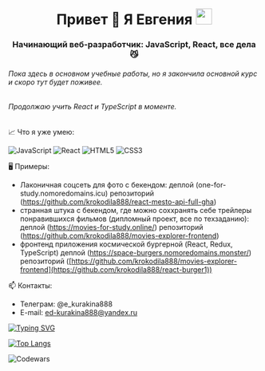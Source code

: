 <h1 align="center">Привет 👋 Я Евгения 
<img src="https://github.com/blackcater/blackcater/raw/main/images/Hi.gif" height="32"/></h1>
<h3 align="center">Начинающий веб-разработчик: JavaScript, React, все дела 😼</h3>

###### Пока здесь в основном учебные работы, но я закончила основной курс и скоро тут будет поживее.
###### Продолжаю учить React и TypeScript в моменте.

📈 Что я уже умею:

![JavaScript](https://img.shields.io/badge/javascript-%23323330.svg?style=for-the-badge&logo=javascript&logoColor=%23F7DF1E)
![React](https://img.shields.io/badge/react-%2320232a.svg?style=for-the-badge&logo=react&logoColor=%2361DAFB)
![HTML5](https://img.shields.io/badge/html5-%23E34F26.svg?style=for-the-badge&logo=html5&logoColor=white)
![CSS3](https://img.shields.io/badge/css3-%231572B6.svg?style=for-the-badge&logo=css3&logoColor=white)

🖥 Примеры:
- Лаконичная соцсеть для фото с бекендом:
  деплой (one-for-study.nomoredomains.icu)
  репозиторий (https://github.com/krokodila888/react-mesto-api-full-gha)
- странная штука с бекендом, где можно соххранять себе трейлеры понравившихся фильмов (дипломный проект, все по техзаданию):
  деплой (https://movies-for-study.online/)
  репозиторий (https://github.com/krokodila888/movies-explorer-frontend)
- фронтенд приложения космической бургерной (React, Redux, TypeScript)
  деплой (https://space-burgers.nomoredomains.monster/)
  репозиторий ([https://github.com/krokodila888/movies-explorer-frontend](https://github.com/krokodila888/react-burger1))

📫 Контакты:
- Телеграм: @e_kurakina888
- E-mail: ed-kurakina888@yandeх.ru


<a href="https://git.io/typing-svg"><img src="https://readme-typing-svg.herokuapp.com?font=Fira+Code&size=18&pause=1000&color=011B7B&width=756&height=60&lines=(no+time+to+customize+it+properly%2C+got+to+work+a+little+more)" alt="Typing SVG" /></a>

[![Top Langs](https://github-readme-stats.vercel.app/api/top-langs/?username=krokodila888&layout=compact)](https://github.com/anuraghazra/github-readme-stats)

![Codewars](https://github.r2v.ch/codewars?user=Klopsla&hide_clan=true)
